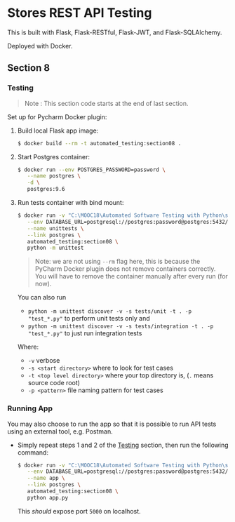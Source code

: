 # Stores REST API Testing

This is built with Flask, Flask-RESTful, Flask-JWT, and Flask-SQLAlchemy.

Deployed with Docker.

## Section 8

### Testing

> Note : This section code starts at the end of last section.

Set up for Pycharm Docker plugin:

1. Build local Flask app image:

    ```bash
    $ docker build --rm -t automated_testing:section08 .
    ```
2. Start Postgres container:

    ```bash
    $ docker run --env POSTGRES_PASSWORD=password \
       --name postgres \
       -d \
       postgres:9.6 
    ```
3. Run tests container with bind mount:

    ```bash
    $ docker run -v "C:\MOOC18\Automated Software Testing with Python\section6\code:/code" \
       --env DATABASE_URL=postgresql://postgres:password@postgres:5432/ \
       --name unittests \
       --link postgres \
       automated_testing:section08 \
       python -m unittest
    ```
    
    > Note: we are not using `--rm` flag here, this is because the PyCharm Docker plugin does not remove containers correctly.
    You will have to remove the container manually after every run (for now).
    
    You can also run
    
    - `python -m unittest discover -v -s tests/unit -t . -p "test_*.py"` to perform unit tests only and
    - `python -m unittest discover -v -s tests/integration -t . -p "test_*.py"` to just run integration tests
    
    Where:
    
    - `-v` verbose
    - `-s <start directory>` where to look for test cases
    - `-t <top level directory>` where your top directory is, (`.` means source code root)
    - `-p <pattern>` file naming pattern for test cases

### Running App

You may also choose to run the app so that it is possible to run API tests using an external tool, e.g. Postman.

- Simply repeat steps 1 and 2 of the [Testing](#testing) section, then run the following command:

    ```bash
    $ docker run -v "C:\MOOC18\Automated Software Testing with Python\section6\code:/code" \
       --env DATABASE_URL=postgresql://postgres:password@postgres:5432/ \
       --name app \
       --link postgres \
       automated_testing:section08 \
       python app.py
    ```
    
    This *should* expose port `5000` on localhost.